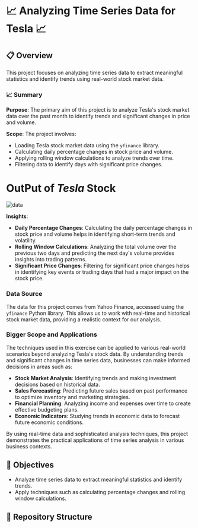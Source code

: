 # 📈 Analyzing Time Series Data for Tesla 📈

## 📋 Overview

This project focuses on analyzing time series data to extract meaningful statistics and identify trends using real-world stock market data.

### 📈 Summary

**Purpose**: The primary aim of this project is to analyze Tesla's stock market data over the past month to identify trends and significant changes in price and volume.

**Scope**: The project involves:
- Loading Tesla stock market data using the `yfinance` library.
- Calculating daily percentage changes in stock price and volume.
- Applying rolling window calculations to analyze trends over time.
- Filtering data to identify days with significant price changes.

# OutPut of *Tesla* Stock
![data](https://github.com/user-attachments/assets/f5e7f20b-f559-48f9-9d53-be47afefa761)

**Insights**:
- **Daily Percentage Changes**: Calculating the daily percentage changes in stock price and volume helps in identifying short-term trends and volatility.
- **Rolling Window Calculations**: Analyzing the total volume over the previous two days and predicting the next day's volume provides insights into trading patterns.
- **Significant Price Changes**: Filtering for significant price changes helps in identifying key events or trading days that had a major impact on the stock price.

### Data Source

The data for this project comes from Yahoo Finance, accessed using the `yfinance` Python library. This allows us to work with real-time and historical stock market data, providing a realistic context for our analysis.

### Bigger Scope and Applications

The techniques used in this exercise can be applied to various real-world scenarios beyond analyzing Tesla's stock data. By understanding trends and significant changes in time series data, businesses can make informed decisions in areas such as:

- **Stock Market Analysis**: Identifying trends and making investment decisions based on historical data.
- **Sales Forecasting**: Predicting future sales based on past performance to optimize inventory and marketing strategies.
- **Financial Planning**: Analyzing income and expenses over time to create effective budgeting plans.
- **Economic Indicators**: Studying trends in economic data to forecast future economic conditions.

By using real-time data and sophisticated analysis techniques, this project demonstrates the practical applications of time series analysis in various business contexts.

## 🎯 Objectives

- Analyze time series data to extract meaningful statistics and identify trends.
- Apply techniques such as calculating percentage changes and rolling window calculations.

## 📝 Repository Structure

